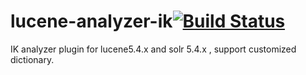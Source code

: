 # lucene-analyzer-ik[![Build Status](https://travis-ci.org/TiFG/lucene-analyzer-ik.svg?branch=master)](https://travis-ci.org/TiFG/lucene-analyzer-ik)
IK analyzer plugin for lucene5.4.x and solr 5.4.x , support customized dictionary.
